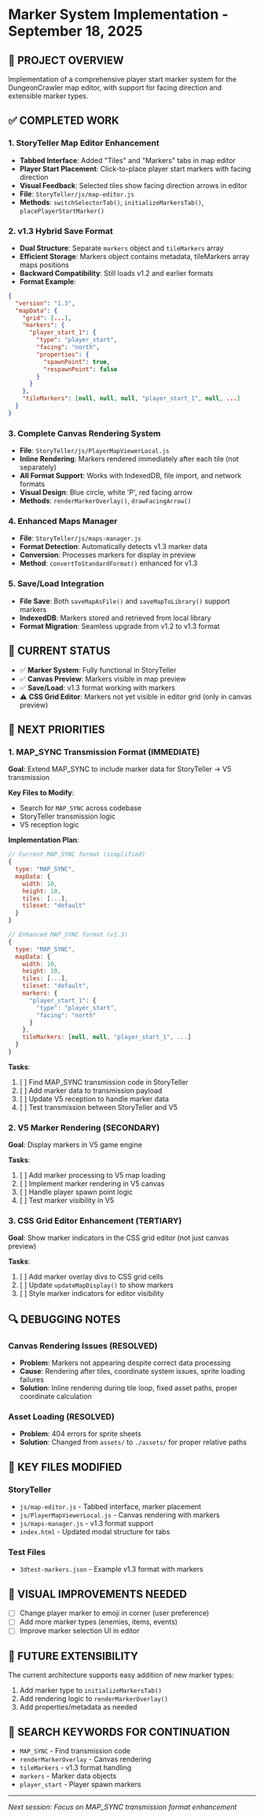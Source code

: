 # Marker System Implementation - September 18, 2025

## 🎯 PROJECT OVERVIEW
Implementation of a comprehensive player start marker system for the DungeonCrawler map editor, with support for facing direction and extensible marker types.

## ✅ COMPLETED WORK

### 1. StoryTeller Map Editor Enhancement
- **Tabbed Interface**: Added "Tiles" and "Markers" tabs in map editor
- **Player Start Placement**: Click-to-place player start markers with facing direction
- **Visual Feedback**: Selected tiles show facing direction arrows in editor
- **File**: `StoryTeller/js/map-editor.js`
- **Methods**: `switchSelectorTab()`, `initializeMarkersTab()`, `placePlayerStartMarker()`

### 2. v1.3 Hybrid Save Format
- **Dual Structure**: Separate `markers` object and `tileMarkers` array
- **Efficient Storage**: Markers object contains metadata, tileMarkers array maps positions
- **Backward Compatibility**: Still loads v1.2 and earlier formats
- **Format Example**:
```json
{
  "version": "1.3",
  "mapData": {
    "grid": [...],
    "markers": {
      "player_start_1": {
        "type": "player_start",
        "facing": "north",
        "properties": {
          "spawnPoint": true,
          "respawnPoint": false
        }
      }
    },
    "tileMarkers": [null, null, null, "player_start_1", null, ...]
  }
}
```

### 3. Complete Canvas Rendering System
- **File**: `StoryTeller/js/PlayerMapViewerLocal.js`
- **Inline Rendering**: Markers rendered immediately after each tile (not separately)
- **All Format Support**: Works with IndexedDB, file import, and network formats
- **Visual Design**: Blue circle, white 'P', red facing arrow
- **Methods**: `renderMarkerOverlay()`, `drawFacingArrow()`

### 4. Enhanced Maps Manager
- **File**: `StoryTeller/js/maps-manager.js`
- **Format Detection**: Automatically detects v1.3 marker data
- **Conversion**: Processes markers for display in preview
- **Method**: `convertToStandardFormat()` enhanced for v1.3

### 5. Save/Load Integration
- **File Save**: Both `saveMapAsFile()` and `saveMapToLibrary()` support markers
- **IndexedDB**: Markers stored and retrieved from local library
- **Format Migration**: Seamless upgrade from v1.2 to v1.3 format

## 🔄 CURRENT STATUS
- ✅ **Marker System**: Fully functional in StoryTeller
- ✅ **Canvas Preview**: Markers visible in map preview
- ✅ **Save/Load**: v1.3 format working with markers
- ⚠️ **CSS Grid Editor**: Markers not yet visible in editor grid (only in canvas preview)

## 🎯 NEXT PRIORITIES

### 1. MAP_SYNC Transmission Format (IMMEDIATE)
**Goal**: Extend MAP_SYNC to include marker data for StoryTeller → V5 transmission

**Key Files to Modify**:
- Search for `MAP_SYNC` across codebase
- StoryTeller transmission logic
- V5 reception logic

**Implementation Plan**:
```javascript
// Current MAP_SYNC format (simplified)
{
  type: "MAP_SYNC",
  mapData: {
    width: 10,
    height: 10,
    tiles: [...],
    tileset: "default"
  }
}

// Enhanced MAP_SYNC format (v1.3)
{
  type: "MAP_SYNC",
  mapData: {
    width: 10,
    height: 10,
    tiles: [...],
    tileset: "default",
    markers: {
      "player_start_1": {
        "type": "player_start",
        "facing": "north"
      }
    },
    tileMarkers: [null, null, "player_start_1", ...]
  }
}
```

**Tasks**:
1. [ ] Find MAP_SYNC transmission code in StoryTeller
2. [ ] Add marker data to transmission payload
3. [ ] Update V5 reception to handle marker data
4. [ ] Test transmission between StoryTeller and V5

### 2. V5 Marker Rendering (SECONDARY)
**Goal**: Display markers in V5 game engine

**Tasks**:
1. [ ] Add marker processing to V5 map loading
2. [ ] Implement marker rendering in V5 canvas
3. [ ] Handle player spawn point logic
4. [ ] Test marker visibility in V5

### 3. CSS Grid Editor Enhancement (TERTIARY)
**Goal**: Show marker indicators in the CSS grid editor (not just canvas preview)

**Tasks**:
1. [ ] Add marker overlay divs to CSS grid cells
2. [ ] Update `updateMapDisplay()` to show markers
3. [ ] Style marker indicators for editor visibility

## 🔍 DEBUGGING NOTES

### Canvas Rendering Issues (RESOLVED)
- **Problem**: Markers not appearing despite correct data processing
- **Cause**: Rendering after tiles, coordinate system issues, sprite loading failures
- **Solution**: Inline rendering during tile loop, fixed asset paths, proper coordinate calculation

### Asset Loading (RESOLVED)
- **Problem**: 404 errors for sprite sheets
- **Solution**: Changed from `assets/` to `./assets/` for proper relative paths

## 📂 KEY FILES MODIFIED

### StoryTeller
- `js/map-editor.js` - Tabbed interface, marker placement
- `js/PlayerMapViewerLocal.js` - Canvas rendering with markers
- `js/maps-manager.js` - v1.3 format support
- `index.html` - Updated modal structure for tabs

### Test Files
- `3dtest-markers.json` - Example v1.3 format with markers

## 🎨 VISUAL IMPROVEMENTS NEEDED
- [ ] Change player marker to emoji in corner (user preference)
- [ ] Add more marker types (enemies, items, events)
- [ ] Improve marker selection UI in editor

## 🚀 FUTURE EXTENSIBILITY
The current architecture supports easy addition of new marker types:
1. Add marker type to `initializeMarkersTab()`
2. Add rendering logic to `renderMarkerOverlay()`
3. Add properties/metadata as needed

## 📝 SEARCH KEYWORDS FOR CONTINUATION
- `MAP_SYNC` - Find transmission code
- `renderMarkerOverlay` - Canvas rendering
- `tileMarkers` - v1.3 format handling
- `markers` - Marker data objects
- `player_start` - Player spawn markers

---
*Next session: Focus on MAP_SYNC transmission format enhancement*